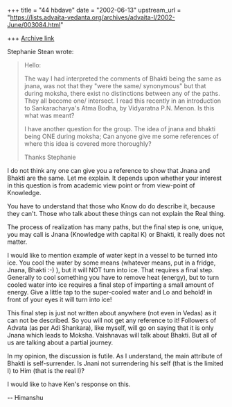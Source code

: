 +++
title = "44 hbdave"
date = "2002-06-13"
upstream_url = "https://lists.advaita-vedanta.org/archives/advaita-l/2002-June/003084.html"

+++
[Archive link](https://lists.advaita-vedanta.org/archives/advaita-l/2002-June/003084.html)

Stephanie Stean wrote:

> Hello:
>
> The way I had interpreted the comments of Bhakti being the same as jnana,
> was not that they "were the same/ synonymous" but that during moksha, there
> exist no distinctions between any of the paths.  They all become one/
> intersect.  I read this recently in an introduction to Sankaracharya's Atma
> Bodha, by Vidyaratna P.N. Menon.
> Is this what was meant?
>
> I have another question for the group.  The idea of jnana and bhakti being
> ONE during moksha; Can anyone give me some references of where this idea is
> covered more thoroughly?
>
> Thanks
> Stephanie

I do not think any one can give you a reference to show that Jnana and Bhakti
are the same. Let me explain. It depends upon whether your interest in this
question is from academic view point or from view-point of Knowledge.

You have to understand that those who Know do do describe it, because they
can't. Those who talk about these things can not explain the Real thing.

The process of realization has many paths, but the final step is one, unique,
you may call is Jnana (Knowledge with capital K) or Bhakti, it really does
not matter.

I would like to mention example of water kept in a vessel to be turned into
ice. You cool the water by some means (whatever means, put in a fridge,
Jnana, Bhakti :-)  ), but it will NOT turn into ice. That requires a final
step. Generally to cool something you have to remove heat (energy),
but to turn cooled water into ice requires a final step of imparting a small
amount of energy. Give a little tap to the super-cooled water and Lo and
behold!  in front of your eyes it will turn into ice!

This final step is just not written about anywhere (not even in Vedas)
as it can not be described. So you will not get any reference to it!
Followers of Advata (as per Adi Shankara), like myself, will go on
saying that it is only Jnana which leads to Moksha. Vaishnavas will
talk about Bhakti. But all of us are talking about a partial journey.


In my opinion, the discussion is futile. As I understand, the main
attribute of Bhakti is self-surrender. Is Jnani not surrendering
his self (that is the limited I) to Him (that is the real I)?

I would like to have Ken's response on this.

-- Himanshu

